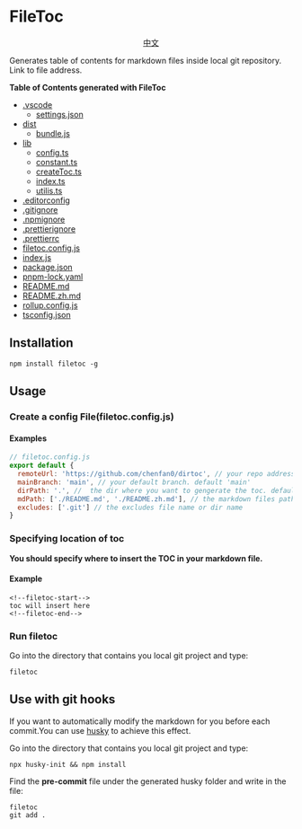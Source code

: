 # FileToc

<div align=center>

[中文](https://github.com/chenfan0/filetoc/blob/main/README.zh.md)

<div align=left>
Generates table of contents for markdown files inside local git repository. Link to file address.

**Table of Contents generated with FileToc**

<!--filetoc-start-->
- [.vscode](https://github.com/chenfan0/filetoc/tree/main/.vscode)
  - [settings.json](https://github.com/chenfan0/filetoc/tree/main/.vscode/settings.json)
- [dist](https://github.com/chenfan0/filetoc/tree/main/dist)
  - [bundle.js](https://github.com/chenfan0/filetoc/tree/main/dist/bundle.js)
- [lib](https://github.com/chenfan0/filetoc/tree/main/lib)
  - [config.ts](https://github.com/chenfan0/filetoc/tree/main/lib/config.ts)
  - [constant.ts](https://github.com/chenfan0/filetoc/tree/main/lib/constant.ts)
  - [createToc.ts](https://github.com/chenfan0/filetoc/tree/main/lib/createToc.ts)
  - [index.ts](https://github.com/chenfan0/filetoc/tree/main/lib/index.ts)
  - [utilis.ts](https://github.com/chenfan0/filetoc/tree/main/lib/utilis.ts)
- [.editorconfig](https://github.com/chenfan0/filetoc/blob/main/.editorconfig)
- [.gitignore](https://github.com/chenfan0/filetoc/blob/main/.gitignore)
- [.npmignore](https://github.com/chenfan0/filetoc/blob/main/.npmignore)
- [.prettierignore](https://github.com/chenfan0/filetoc/blob/main/.prettierignore)
- [.prettierrc](https://github.com/chenfan0/filetoc/blob/main/.prettierrc)
- [filetoc.config.js](https://github.com/chenfan0/filetoc/blob/main/filetoc.config.js)
- [index.js](https://github.com/chenfan0/filetoc/blob/main/index.js)
- [package.json](https://github.com/chenfan0/filetoc/blob/main/package.json)
- [pnpm-lock.yaml](https://github.com/chenfan0/filetoc/blob/main/pnpm-lock.yaml)
- [README.md](https://github.com/chenfan0/filetoc/blob/main/README.md)
- [README.zh.md](https://github.com/chenfan0/filetoc/blob/main/README.zh.md)
- [rollup.config.js](https://github.com/chenfan0/filetoc/blob/main/rollup.config.js)
- [tsconfig.json](https://github.com/chenfan0/filetoc/blob/main/tsconfig.json)
<!--filetoc-end-->

## Installation

```shell
npm install filetoc -g
```

## Usage

### Create a config File(filetoc.config.js)

#### Examples

```js
// filetoc.config.js
export default {
  remoteUrl: 'https://github.com/chenfan0/dirtoc', // your repo address
  mainBranch: 'main', // your default branch. default 'main'
  dirPath: '.', //  the dir where you want to gengerate the toc. default '.'
  mdPath: ['./README.md', './README.zh.md'], // the markdown files path, when there is only one path, it also can be a string.  default ['README.md']
  excludes: ['.git'] // the excludes file name or dir name
}
```

### Specifying location of toc

**You should specify where to insert the TOC in your markdown file.**

#### Example

```
<!--filetoc-start-->
toc will insert here
<!--filetoc-end-->
```

### Run filetoc

Go into the directory that contains you local git project and type:

```
filetoc
```
## Use with git hooks
If you want to automatically modify the markdown for you before each commit.You can use [husky](https://github.com/typicode/husky) to achieve this effect.

Go into the directory that contains you local git project and type:
```shell
npx husky-init && npm install
```
Find the **pre-commit** file under the generated husky folder and write in the file:
```
filetoc
git add .
```
